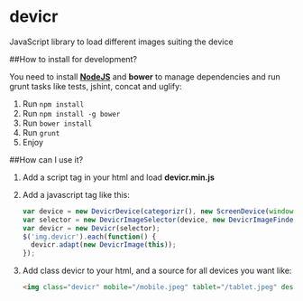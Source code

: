 devicr
======

JavaScript library to load different images suiting the device

##How to install for development?

You need to install **[NodeJS](https://github.com/joyent/node/wiki/Installing-Node.js-via-package-manager)** and **bower** to manage dependencies and run grunt tasks like tests, jshint, concat and uglify:

1. Run `npm install`
2. Run `npm install -g bower`
3. Run `bower install`
4. Run `grunt`
5. Enjoy

##How can I use it?


1. Add a script tag in your html and load **devicr.min.js**
2. Add a javascript tag like this:
    ```javascript
    var device = new DevicrDevice(categorizr(), new ScreenDevice(window));
    var selector = new DevicrImageSelector(device, new DevicrImageFinder(device));
    var devicr = new Devicr(selector);
    $('img.devicr').each(function() {
      devicr.adapt(new DevicrImage(this));
    });
    ```

3. Add class devicr to your html, and a source for all devices you want like:
    ```html
    <img class="devicr" mobile="/mobile.jpeg" tablet="/tablet.jpeg" desktop="/desktop.jpeg" retina="/retina.jpeg"></a>
    ```
